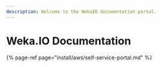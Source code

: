 ```yaml
---
description: Welcome to the WekaIO documentation portal.
---
```


# Weka.IO Documentation

{% page-ref page="install/aws/self-service-portal.md" %}



